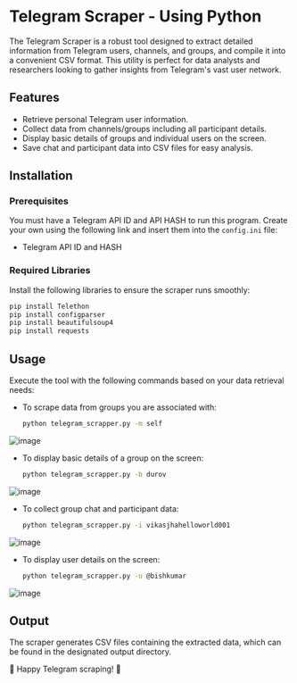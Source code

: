 # Telegram Scraper - Using Python

The Telegram Scraper is a robust tool designed to extract detailed information from Telegram users, channels, and groups, and compile it into a convenient CSV format. This utility is perfect for data analysts and researchers looking to gather insights from Telegram's vast user network.

## Features

- Retrieve personal Telegram user information.
- Collect data from channels/groups including all participant details.
- Display basic details of groups and individual users on the screen.
- Save chat and participant data into CSV files for easy analysis.

## Installation

### Prerequisites

You must have a Telegram API ID and API HASH to run this program. Create your own using the following link and insert them into the `config.ini` file:
- Telegram API ID and HASH

### Required Libraries

Install the following libraries to ensure the scraper runs smoothly:

```bash
pip install Telethon
pip install configparser
pip install beautifulsoup4
pip install requests
```
## Usage

Execute the tool with the following commands based on your data retrieval needs:

- To scrape data from groups you are associated with:
   ```bash
   python telegram_scrapper.py -m self
   ```
![image](https://github.com/Alien-C00de/Telegram-Scrapper/assets/138598543/17a9ef03-d0e9-43aa-a3d5-d2ad4271a891)
- To display basic details of a group on the screen:
   ```bash
   python telegram_scrapper.py -b durov
   ```
![image](https://github.com/Alien-C00de/Telegram-Scrapper/assets/138598543/ab37ca16-e4d1-4e80-8ef5-dc424556cb56)
- To collect group chat and participant data:
   ```bash
   python telegram_scrapper.py -i vikasjhahelloworld001
   ```
![image](https://github.com/Alien-C00de/Telegram-Scrapper/assets/138598543/a6ba4a1a-be1b-4908-9c08-2033ea40602d)
- To display user details on the screen:
   ```bash
   python telegram_scrapper.py -u @bishkumar
   ```
![image](https://github.com/Alien-C00de/Telegram-Scrapper/assets/138598543/4b48b934-cdf0-499b-9c9c-4c80cd35cc54)

## Output

The scraper generates CSV files containing the extracted data, which can be found in the designated output directory.

📨 Happy Telegram scraping! 🚀
